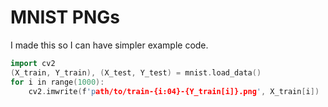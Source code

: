 # MNIST PNGs

I made this so I can have simpler example code.

```cpp
import cv2
(X_train, Y_train), (X_test, Y_test) = mnist.load_data()
for i in range(1000):
    cv2.imwrite(f'path/to/train-{i:04}-{Y_train[i]}.png', X_train[i])
```
